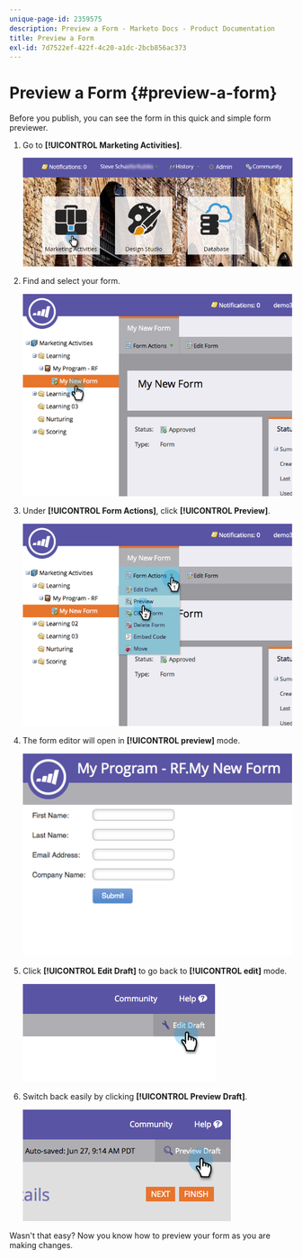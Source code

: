 ```yaml
---
unique-page-id: 2359575
description: Preview a Form - Marketo Docs - Product Documentation
title: Preview a Form
exl-id: 7d7522ef-422f-4c20-a1dc-2bcb856ac373
---
```

# Preview a Form {#preview-a-form}

Before you publish, you can see the form in this quick and simple form previewer.

1. Go to **[!UICONTROL Marketing Activities]**.

   ![](assets/login-marketing-activities-6.png)

1. Find and select your form.

   ![](assets/image2014-9-15-17-3a45-3a51.png)

1. Under **[!UICONTROL Form Actions]**, click **[!UICONTROL Preview]**.

   ![](assets/image2014-9-15-17-3a46-3a9.png)

1. The form editor will open in **[!UICONTROL preview]** mode.

   ![](assets/image2014-9-15-17-3a46-3a17.png)

1. Click **[!UICONTROL Edit Draft]** to go back to **[!UICONTROL edit]** mode.

   ![](assets/image2014-9-15-17-3a46-3a37.png)

1. Switch back easily by clicking **[!UICONTROL Preview Draft]**.

   ![](assets/image2014-9-15-17-3a46-3a45.png)

Wasn't that easy? Now you know how to preview your form as you are making changes.
